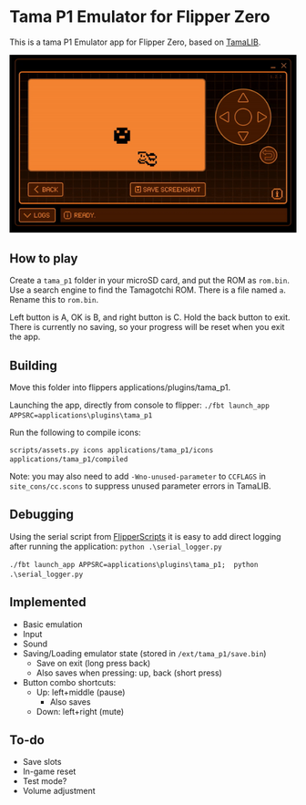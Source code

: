 Tama P1 Emulator for Flipper Zero
=======================================

This is a tama P1 Emulator app for Flipper Zero, based on [TamaLIB](https://github.com/jcrona/tamalib/).

![Alt Text](tama.gif)

How to play
-----------
Create a `tama_p1` folder in your microSD card, and put the ROM as `rom.bin`.
Use a search engine to find the Tamagotchi ROM. There is a file named `a`. 
Rename this to `rom.bin`. 

Left button is A, OK is B, and right button is C. Hold the back button to exit.
There is currently no saving, so your progress will be reset when you exit the
app.

Building
--------
Move this folder into flippers applications/plugins/tama_p1. 


Launching the app, directly from console to flipper: 
`./fbt launch_app APPSRC=applications\plugins\tama_p1`

Run the following to compile icons:
```
scripts/assets.py icons applications/tama_p1/icons applications/tama_p1/compiled
```

Note: you may also need to add `-Wno-unused-parameter` to `CCFLAGS` in
`site_cons/cc.scons` to suppress unused parameter errors in TamaLIB.

Debugging
---------
Using the serial script from [FlipperScripts](https://github.com/DroomOne/FlipperScripts/blob/main/serial_logger.py) 
it is easy to add direct logging after running the application: 
`python .\serial_logger.py`

`./fbt launch_app APPSRC=applications\plugins\tama_p1;  python .\serial_logger.py`


Implemented
-----------
- Basic emulation
- Input
- Sound
- Saving/Loading emulator state (stored in `/ext/tama_p1/save.bin`)
  - Save on exit (long press back)
  - Also saves when pressing: up, back (short press)
- Button combo shortcuts:
  - Up: left+middle (pause)
    - Also saves
  - Down: left+right (mute)

To-do
-----
- Save slots
- In-game reset
- Test mode?
- Volume adjustment
